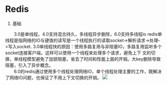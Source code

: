 # Redis
1. 基础

　　3.0是单线程，4.0支持混合持久，多线程异步删除，6.0支持多线程io
redis单线程是指网络的IO与键值的读写是一个线程执行的读取socket->解析请求->处理->写入socket.
3.0单线程快的原因：使用多路复用与非阻塞IO，多路复用监听多个socket连接客户端，这样可以使用一个线程来处理多个请求，避免上下
文的切换，单线程模型避免了加锁阻塞，省去了时间和性能上面的开销。大key删除导致阻塞，引入了异步概念。   
　　6.0的redis通过使用多个线程处理网络IO，单个线程处理主要的工作，既解决了网络IO问题，也保证了不用上下文切换的开销。
![](https://cdn.nlark.com/yuque/0/2022/png/361120/1649343456562-0a7d862b-ef3d-430f-8e55-1acb9c2b08d1.png?x-oss-process=image%2Fresize%2Cw_937%2Climit_0)
  